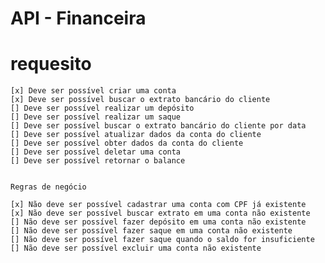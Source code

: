 # API - Financeira 

# requesito  

    [x] Deve ser possível criar uma conta
    [x] Deve ser possível buscar o extrato bancário do cliente
    [] Deve ser possível realizar um depósito
    [] Deve ser possível realizar um saque
    [] Deve ser possível buscar o extrato bancário do cliente por data
    [] Deve ser possível atualizar dados da conta do cliente
    [] Deve ser possível obter dados da conta do cliente
    [] Deve ser possível deletar uma conta
    [] Deve ser possível retornar o balance


    Regras de negócio

    [x] Não deve ser possível cadastrar uma conta com CPF já existente
    [x] Não deve ser possível buscar extrato em uma conta não existente
    [] Não deve ser possível fazer depósito em uma conta não existente
    [] Não deve ser possível fazer saque em uma conta não existente
    [] Não deve ser possível fazer saque quando o saldo for insuficiente
    [] Não deve ser possível excluir uma conta não existente


